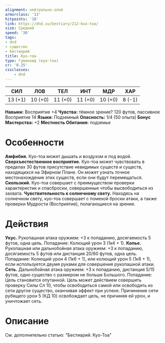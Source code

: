 ```yaml
---
alignment: нейтрально-злой
armorclass: '13'
hitpoints: '18'
link: https://dnd.su/bestiary/212-kuo-toa/
size: Средний
speed: '30'
tags:
- dnd
- существо
- бестиарий
title: Куо-тоа
type: Гуманоид (куо-тоа)
cr: '0.25'
cssclasses:
    - dnd
---
```



| СИЛ | ЛОВ | ТЕЛ | ИНТ | МДР | ХАР |
|---|---|---|---|---|---|
| 13 (+1) | 10 (+0) | 11 (+0) | 11 (+0) | 10 (+0) | 8 (-1) |
**Навыки:** Восприятие +4
**Чувства:** тёмное зрение? 120 футов, пассивное Восприятие 14
**Языки:** Подземный
**Опасность:** 1/4 (50 опыта)
**Бонус Мастерства:** +2
**Местность Обитания:** подземье


# Особенности
**Амфибия.** Куо-тоа может дышать и воздухом и под водой.
**Сверхъестественное восприятие.** Куо-тоа может чувствовать в пределах 30 футов присутствие невидимых существ и существ, находящихся на Эфирном Плане. Он может узнать точное местонахождение этих существ, если они будут перемещаться.
**Скользкий.** Куо-тоа совершает с преимуществом проверки характеристик и спасброски, совершенные чтобы высвободиться из захвата.
**Чувствительность к солнечному свету.** Находясь на солнечном свету, куо-тоа совершает с помехой броски атаки, а также проверки Мудрости (Восприятие), полагающиеся на зрение.


# Действия
**Укус.** Рукопашная атака оружием: +3 к попаданию, досягаемость 5 футов, одна цель. Попадание: Колющий урон 3 (1к4 + 1).
**Копье.** Рукопашная или дальнобойная атака оружием: +3 к попаданию, досягаемость 5 футов или дистанция 20/60 футов, одна цель. Попадание: Колющий урон 4 (1к6 + 1), или колющий урон 5 (1к8 + 1), если используется двумя руками для совершения рукопашной атаки.
**Сеть.** Дальнобойная атака оружием: +3 к попаданию, дистанция 5/15 футов, одно существо с размером не больше Большого. Попадание: Цель становится опутанной. Цель может действием совершить проверку Силы Сл 10, чтобы освободиться самой или освободить из сети другое существо, оканчивая эффект при успехе. Причинение сети рубящего урон 5 (КД 10) освобождает цель, не причиняя ей урон, и уничтожает сеть.


# Описание
См. дополнительно статью: "Бестиарий: Куо-Тоа"